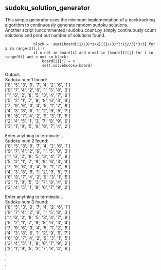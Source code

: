 ## sudoku_solution_generator
This simple generator uses the minimum implementation of a backtracking algorithm to continuously generate random sudoku solutions.  
Another script (uncommented) sudoku_count.py simply continuously count solutions and print out number of solutions found.  

                 block =  sum([board[(i//3)*3+x][(j//3)*3:(j//3)*3+3] for x in range(3)],[])  
                 if n not in board[i] and n not in [board[t][j] for t in range(9)] and n not in block:  
                     board[i][j] = n  
                     self.solveSudoku(board)    
                              
Output:   
Sudoku num.1 found:   
['8', '5', '3', '9', '7', '4', '2', '6', '1']  
['9', '7', '4', '2', '6', '1', '5', '8', '3']  
['1', '6', '2', '8', '5', '3', '4', '7', '9']  
['5', '2', '1', '7', '9', '8', '6', '3', '4']  
['7', '9', '6', '3', '4', '5', '1', '2', '8']  
['4', '3', '8', '6', '1', '2', '9', '5', '7']  
['6', '8', '7', '4', '2', '9', '3', '1', '5']  
['2', '4', '5', '1', '3', '7', '8', '9', '6']  
['3', '1', '9', '5', '8', '6', '7', '4', '2']  
  
Enter anything to terminate...  
Sudoku num.2 found:  
['8', '5', '3', '9', '7', '4', '2', '6', '1']  
['9', '7', '4', '2', '6', '1', '5', '8', '3']  
['1', '6', '2', '8', '5', '3', '4', '7', '9']  
['5', '2', '1', '7', '9', '8', '6', '3', '4']  
['7', '9', '6', '3', '4', '5', '1', '2', '8']  
['4', '3', '8', '6', '1', '2', '9', '5', '7']  
['6', '8', '7', '4', '2', '9', '3', '1', '5']  
['2', '1', '9', '5', '3', '7', '8', '4', '6']  
['3', '4', '5', '1', '8', '6', '7', '9', '2']  
  
Enter anything to terminate...  
Sudoku num.3 found:  
['8', '5', '3', '9', '7', '4', '2', '6', '1']  
['9', '7', '4', '2', '6', '1', '5', '8', '3']  
['1', '6', '2', '8', '5', '3', '4', '7', '9']  
['5', '2', '1', '7', '9', '8', '6', '3', '4']  
['7', '9', '6', '3', '4', '5', '1', '2', '8']  
['4', '3', '8', '6', '1', '2', '9', '5', '7']  
['6', '8', '7', '4', '2', '9', '3', '1', '5']  
['3', '4', '5', '1', '8', '6', '7', '9', '2']  
['2', '1', '9', '5', '3', '7', '8', '4', '6']  
.  
.  
.  
